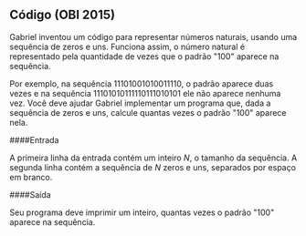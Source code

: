 ## Código (OBI 2015)

Gabriel inventou um código para representar números naturais, usando uma sequência de zeros e uns. Funciona assim, o número natural é representado pela quantidade de vezes que o padrão "100" aparece na sequência.

Por exemplo, na sequência 11101001010011110, o padrão aparece duas vezes e na sequência 11101010111110111010101 ele não aparece nenhuma vez. Você deve ajudar Gabriel implementar um programa que, dada a sequência de zeros e uns, calcule quantas vezes o padrão "100" aparece nela.

####Entrada

A primeira linha da entrada contém um inteiro *N*, o tamanho da sequência. A segunda linha contém a sequência de *N* zeros e uns, separados por espaço em branco.

####Saída

Seu programa deve imprimir um inteiro, quantas vezes o padrão "100" aparece na sequência.